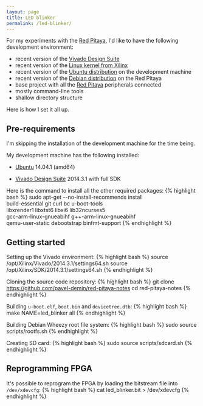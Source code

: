 ```yaml
---
layout: page
title: LED blinker
permalink: /led-blinker/
---
```

For my experiments with the [Red Pitaya](http://wiki.redpitaya.com), I'd like to have the following development environment:

 - recent version of the [Vivado Design Suite](http://www.xilinx.com/products/design-tools/vivado)
 - recent version of the [Linux kernel from Xilinx](http://github.com/Xilinx/linux-xlnx/tree/xilinx-v2014.3)
 - recent version of the [Ubuntu distribution](http://wiki.ubuntu.com/TrustyTahr/ReleaseNotes) on the development machine
 - recent version of the [Debian distribution](http://www.debian.org/releases/stable) on the Red Pitaya
 - base project with all the [Red Pitaya](http://wiki.redpitaya.com) peripherals connected
 - mostly command-line tools
 - shallow directory structure

Here is how I set it all up.

Pre-requirements
-----

I'm skipping the installation of the development machine for the time being.

My development machine has the following installed:

 - [Ubuntu](http://wiki.ubuntu.com/TrustyTahr/ReleaseNotes) 14.04.1 (amd64)

 - [Vivado Design Suite](http://www.xilinx.com/products/design-tools/vivado) 2014.3.1 with full SDK

Here is the command to install all the other required packages:
{% highlight bash %}
sudo apt-get --no-install-recommends install \
  build-essential git curl bc u-boot-tools \
  libxrender1 libxtst6 libxi6 lib32ncurses5 \
  gcc-arm-linux-gnueabihf g++-arm-linux-gnueabihf \
  qemu-user-static debootstrap binfmt-support
{% endhighlight %}
 
Getting started
-----

Setting up the Vivado environment:
{% highlight bash %}
source /opt/Xilinx/Vivado/2014.3.1/settings64.sh
source /opt/Xilinx/SDK/2014.3.1/settings64.sh
{% endhighlight %}

Cloning the source code repository:
{% highlight bash %}
git clone https://github.com/pavel-demin/red-pitaya-notes
cd red-pitaya-notes
{% endhighlight %}

Building `u-boot.elf`, `boot.bin` and `devicetree.dtb`:
{% highlight bash %}
make NAME=led_blinker all
{% endhighlight %}

Building Debian Wheezy root file system:
{% highlight bash %}
sudo source scripts/rootfs.sh
{% endhighlight %}

Creating SD card:
{% highlight bash %}
sudo source scripts/sdcard.sh
{% endhighlight %}

Reprogramming FPGA
-----

It's possible to reprogram the FPGA by loading the bitstream file into `/dev/xdevcfg`:
{% highlight bash %}
cat led_blinker.bit > /dev/xdevcfg
{% endhighlight %}
